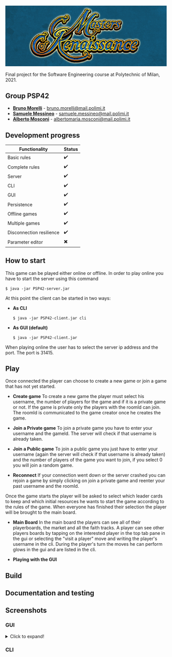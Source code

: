 ![game banner](screenshots/banner.png)

Final project for the Software Engineering course at Polytechnic of Milan, 2021.

## Group PSP42
- **[Bruno Morelli](https://github.com/BrunoMor99)** - bruno.morelli@mail.polimi.it
- **[Samuele Messineo](https://github.com/SamueleMessineo)** - samuele.messineo@mail.polimi.it
- **[Alberto Mosconi](https://github.com/albertomosconi)** - albertomaria.mosconi@mail.polimi.it

[//]: # (symbols ✔️ ✖️)

## Development progress
| Functionality | Status |
|--- | --- | 
|Basic rules|✔️|
|Complete rules|✔️|
|Server|✔️|
|CLI|✔️|
|GUI|✔️|
|Persistence|✔️|
|Offline games|✔️|
|Multiple games|✔️|
|Disconnection resilience|✔️|
|Parameter editor|✖️|

## How to start
This game can be played either online or offline. In order to play online you have to start the server using this command 
```
$ java -jar PSP42-server.jar
```
At this point the client can be started in two ways:
- **As CLI**
   ```
  $ java -jar PSP42-client.jar cli
  ```
- **As GUI (default)**
  ```
  $ java -jar PSP42-client.jar 
  ```
 
When playing online the user has to select the server ip address and the port. The port is 31415.

## Play
Once connected the player can choose to create a new game or join a game that has not yet started.

- **Create game**
      To create a new game the player must select his username, the number of players for the game and if it is a private game or not. If the game is
      private only the players with the roomId can join. The roomId is communicated to the game creator once he creates the game.
   
- **Join a Private game**
      To join a private game you have to enter your username and the gameId. The server will check if that username is already taken.
      
- **Join a Public game**
      To join a public game you just have to enter your username (again the server will check if that username is already taken) and the number of players
      of the game you want to join, if you select 0 you will join a random game.
      
- **Reconnect**
      If your connection went down or the server crashed you can rejoin a game by simply clicking on join a private game and reenter your past username and
      the roomId.

Once the game starts the player will be asked to select which leader cards to keep and which initial resources he wants to start the game according to the rules of the game.
When everyone has finished their selection the player will be brought to the main board.

- **Main Board**
      In the main board the players can see all of their playerboards, the market and all the faith tracks. A player can see other players boards by 
      tapping on the interested player in the top tab pane in the gui or selecting the "visit a player" move and writing the player's username in the cli.
      During the player's turn the moves he can perform glows in the gui and are listed in the cli.
      
- **Playing with the GUI**

## Build

## Documentation and testing

## Screenshots

### GUI
<details>
  <summary>Click to expand!</summary>

  ![first scene](screenshots/first-scene.png)

  ![initial resources](screenshots/initial-resources.png)

  ![initial leaders](screenshots/initial-leaders.png)

  ![playing](screenshots/playing.png)

  ![game over](screenshots/game-over.png)
</details>

### CLI
